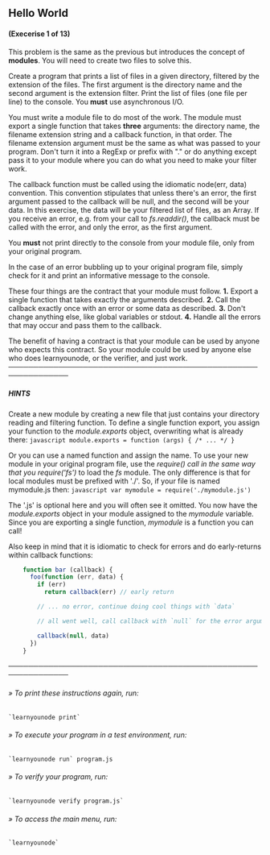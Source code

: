 ## Hello World
#### (Execerise 1 of 13)
This problem is the same as the previous but introduces the concept of __modules__. You will need to create two files to solve this.

Create a program that prints a list of files in a given directory, filtered by the extension of the files. The first argument is the directory name and the second argument is the extension filter. Print the list of files (one file per line) to the console. You __must__ use asynchronous I/O.

You must write a module file to do most of the work. The module must export a single function that takes __three__ arguments: the directory name, the filename extension string and a callback function, in that order. The filename extension argument must be the same as what was passed to your program. Don't turn it into a RegExp or prefix with "." or do anything except pass it to your module where you can do what you need to make your filter work.

The callback function must be called using the idiomatic node(err, data) convention. This convention stipulates that unless there's an error, the first argument passed to the callback will be null, and the second will be your data. In this exercise, the data will be your filtered list of files, as an Array. If you receive an error, e.g. from your call to *fs.readdir()*, the callback must be called with the error, and only the error, as the first argument.

You __must__ not print directly to the console from your module file, only from your original program.

In the case of an error bubbling up to your original program file, simply check for it and print an informative message to the console.

These four things are the contract that your module must follow.
  __1.__ Export a single function that takes exactly the arguments described.
  __2.__ Call the callback exactly once with an error or some data as described.
  __3.__ Don't change anything else, like global variables or stdout.
  __4.__ Handle all the errors that may occur and pass them to the callback.

The benefit of having a contract is that your module can be used by anyone who expects this contract. So your module could be used by anyone else who does learnyounode, or the verifier, and just work.
──────────────────────────────────────────────────────────────
##### HINTS
Create a new module by creating a new file that just contains your directory reading and filtering function. To define a single function export, you assign your function to the *module.exports* object, overwriting what is already there:
    ```javascript
    module.exports = function (args) { /* ... */ }
    ```

Or you can use a named function and assign the name.
To use your new module in your original program file, use the *require() call in the same way that you require('fs')* to load the *fs* module. The only difference is that for local modules must be prefixed with './'. So, if your file is named mymodule.js then:
     ```javascript
     var mymodule = require('./mymodule.js')
     ```

The '.js' is optional here and you will often see it omitted.
You now have the *module.exports* object in your module assigned to the *mymodule* variable. Since you are exporting a single function, *mymodule* is a function you can call!

Also keep in mind that it is idiomatic to check for errors and do early-returns within callback functions:

```javascript
    function bar (callback) {
      foo(function (err, data) {
        if (err)
          return callback(err) // early return

        // ... no error, continue doing cool things with `data`

        // all went well, call callback with `null` for the error argument

        callback(null, data)
      })
    }
```
──────────────────────────────────────────────────────────────
###### » To print these instructions again, run:
    `learnyounode print`
###### » To execute your program in a test environment, run:
    `learnyounode run` program.js
###### » To verify your program, run:
    `learnyounode verify program.js`
###### » To access the main menu, run:
    `learnyounode`
